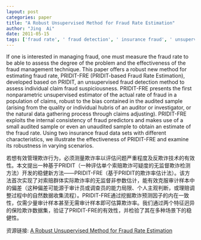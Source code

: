 ```yaml
---
layout: post
categories: paper
title: "A Robust Unsupervised Method for Fraud Rate Estimation"
author: "Jing  Ai"
date: 2011-05-15
tags: ['fraud rate', ' fraud detection', ' insurance fraud', ' unsupervised learning', ' PRIDIT', ' PRIDIT-FRE', ' audit']
---
```


If one is interested in managing fraud, one must measure the fraud rate to be able to assess the degree of the problem and the effectiveness of the fraud management technique. This paper offers a robust new method for estimating fraud rate, PRIDIT-FRE (PRIDIT-based Fraud Rate Estimation), developed based on PRIDIT, an unsupervised fraud detection method to assess individual claim fraud suspiciousness. PRIDIT-FRE presents the first nonparametric unsupervised estimator of the actual rate of fraud in a population of claims, robust to the bias contained in the audited sample (arising from the quality or individual hubris of an auditor or investigator, or the natural data gathering process through claims adjusting). PRIDIT-FRE exploits the internal consistency of fraud predictors and makes use of a small audited sample or even an unaudited sample to obtain an estimate of the fraud rate. Using two insurance fraud data sets with different characteristics, we illustrate the effectiveness of PRIDIT-FRE and examine its robustness in varying scenarios.

若想有效管理欺诈行为，必须测量欺诈率以评估问题严重程度及反欺诈技术的有效性。本文提出一种基于PRIDIT（一种评估单个索赔欺诈可疑度的无监督欺诈检测方法）开发的稳健新方法——PRIDIT-FRE（基于PRIDIT的欺诈率估计法）。该方法首次实现了对索赔群体实际欺诈率的无监督非参数估计，能有效克服审计样本中的偏差（这种偏差可能源于审计员或调查员的能力局限、个人主观判断，或理赔调整过程中的自然数据收集流程）。PRIDIT-FRE通过挖掘欺诈预测因子的内在一致性，仅需少量审计样本甚至无需审计样本即可估算欺诈率。我们通过两个特征迥异的保险欺诈数据集，验证了PRIDIT-FRE的有效性，并检验了其在多种场景下的稳健性。

资源链接: [A Robust Unsupervised Method for Fraud Rate Estimation](https://papers.ssrn.com/sol3/papers.cfm?abstract_id=1841809)
